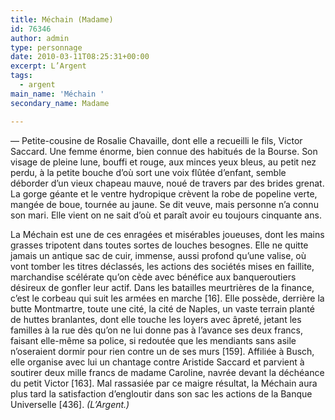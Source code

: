 ```yaml
---
title: Méchain (Madame)
id: 76346
author: admin
type: personnage
date: 2010-03-11T08:25:31+00:00
excerpt: L’Argent
tags:
  - argent
main_name: 'Méchain '
secondary_name: Madame

---
```

— Petite-cousine de Rosalie Chavaille, dont elle a recueilli le fils, Victor Saccard. Une femme énorme, bien connue des habitués de la Bourse. Son visage de pleine lune, bouffi et rouge, aux minces yeux bleus, au petit nez perdu, à la petite bouche d’où sort une voix flûtée d’enfant, semble déborder d’un vieux chapeau mauve, noué de travers par des brides grenat. La gorge géante et le ventre hydropique crèvent la robe de popeline verte, mangée de boue, tournée au jaune. Se dit veuve, mais personne n’a connu son mari. Elle vient on ne sait d’où et paraît avoir eu toujours cinquante ans.

La Méchain est une de ces enragées et misérables joueuses, dont les mains grasses tripotent dans toutes sortes de louches besognes. Elle ne quitte jamais un antique sac de cuir, immense, aussi profond qu’une valise, où vont tomber les titres déclassés, les actions des sociétés mises en faillite, marchandise scélérate qu’on cède avec bénéfice aux banqueroutiers désireux de gonfler leur actif. Dans les batailles meurtrières de la finance, c’est le corbeau qui suit les armées en marche [16]. Elle possède, derrière la butte Montmartre, toute une cité, la cité de Naples, un vaste terrain planté de huttes branlantes, dont elle touche les loyers avec âpreté, jetant les familles à la rue dès qu’on ne lui donne pas à l’avance ses deux francs, faisant elle-même sa police, si redoutée que les mendiants sans asile n’oseraient dormir pour rien contre un de ses murs [159]. Affiliée à Busch, elle organise avec lui un chantage contre Aristide Saccard et parvient à soutirer deux mille francs de madame Caroline, navrée devant la déchéance du petit Victor [163]. Mal rassasiée par ce maigre résultat, la Méchain aura plus tard la satisfaction d’engloutir dans son sac les actions de la Banque Universelle [436]. _(L’Argent.)_